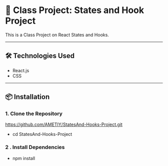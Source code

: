 # 📘 Class Project: States and Hook Project

This is a Class Project on React States and Hooks.

---

## 🛠️ Technologies Used

- React.js
- CSS

---

## 📦 Installation

### 1. Clone the Repository

https://github.com/AMETIY/StatesAnd-Hooks-Project.git
- cd StatesAnd-Hooks-Project

### 2 . Install Dependencies
- npm install